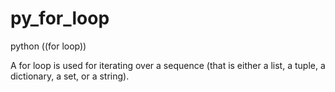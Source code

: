 # py_for_loop
python ((for loop))

A for loop is used for iterating over a sequence (that is either a list, a tuple, a dictionary, a set, or a string).
